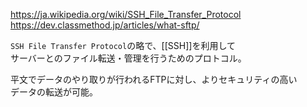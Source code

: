 <https://ja.wikipedia.org/wiki/SSH_File_Transfer_Protocol>  
<https://dev.classmethod.jp/articles/what-sftp/>

`SSH File Transfer Protocol`の略で、[[SSH]]を利用して  
サーバーとのファイル転送・管理を行うためのプロトコル。

平文でデータのやり取りが行われるFTPに対し、よりセキュリティの高い  
データの転送が可能。